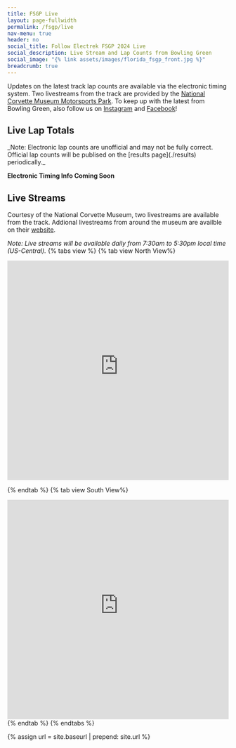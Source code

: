 ```yaml
---
title: FSGP Live
layout: page-fullwidth
permalink: /fsgp/live
nav-menu: true
header: no
social_title: Follow Electrek FSGP 2024 Live
social_description: Live Stream and Lap Counts from Bowling Green
social_image: "{% link assets/images/florida_fsgp_front.jpg %}"
breadcrumb: true
---
```

<style>
.stream-contain {
    position: relative;
    margin: auto;
    height: 500px;
    width: 100%;
}
@media only screen and (max-width: 768px) {
    .stream-contain {
        height: 250px;
    }
}
</style>
Updates on the latest track lap counts are available via the electronic timing system. Two livestreams from the track are provided by the [National Corvette Museum Motorsports Park](../track). To keep up with the latest from Bowling Green, also follow us on [Instagram](https://www.instagram.com/americansolarchallenge/) and [Facebook](https://www.facebook.com/AmericanSolarChallenge/)!

<h2> Live Lap Totals </h2>
_Note: Electronic lap counts are unofficial and may not be fully correct. Official lap counts will be publised on the [results page](./results) periodically._

__Electronic Timing Info Coming Soon__


<h2>Live Streams</h2>

Courtesy of the National Corvette Museum, two livestreams are available from the track. Addional livestreams from around the museum are availble on their [website](https://www.corvettemuseum.org/live-stream/).

_Note: Live streams will be available daily from 7:30am to 5:30pm local time (US-Central)._
{% tabs view %}
{% tab view North View%}
<div class="stream-contain">
<iframe style="height: 100%; top: 0px; width: 100%; left: 0px; opacity: 1; visibility: visible;" src="https://console.rhombussystems.com/share/live/KYwr7VG7Rxmzyx9sXN2s9Q" frameborder="0" allowfullscreen="allowfullscreen"></iframe>
</div>

{% endtab %}
{% tab view South View%}
<div class="stream-contain">
<iframe style="height: 100%; top: 0px; width: 100%; left: 0px; opacity: 1; visibility: visible;" src="https://console.rhombussystems.com/share/live/qfulbFnXRlW5nXeV8QArFw" frameborder="0" allowfullscreen="allowfullscreen"></iframe>
</div>
{% endtab %}
{% endtabs %}

{% assign url = site.baseurl | prepend: site.url %}
<link rel="stylesheet" href="{{ url }}/assets/css/tabs.css">
<script src="{{ url }}/assets/js/tabs.js"></script>
<script> jekyllTabs.init({
});
</script>
